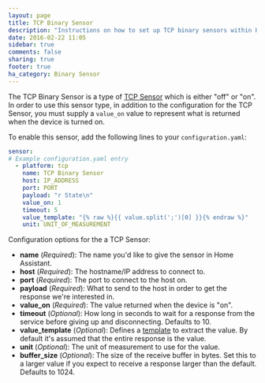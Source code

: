 ```yaml
---
layout: page
title: TCP Binary Sensor
description: "Instructions on how to set up TCP binary sensors within Home Assistant."
date: 2016-02-22 11:05
sidebar: true
comments: false
sharing: true
footer: true
ha_category: Binary Sensor
---
```



The TCP Binary Sensor is a type of [TCP Sensor](/components/sensor.tcp/) which is either "off" or "on". In order to use this sensor type, in addition to the configuration for the TCP Sensor, you must supply a `value_on` value to represent what is returned when the device is turned on.

To enable this sensor, add the following lines to your `configuration.yaml`:

```yaml
sensor:
# Example configuration.yaml entry
  - platform: tcp
    name: TCP Binary Sensor
    host: IP_ADDRESS
    port: PORT
    payload: "r State\n"
    value_on: 1
    timeout: 5
    value_template: "{% raw %}{{ value.split(';')[0] }}{% endraw %}"
    unit: UNIT_OF_MEASUREMENT
```

Configuration options for the a TCP Sensor:

- **name** (*Required*): The name you'd like to give the sensor in Home Assistant.
- **host** (*Required*): The hostname/IP address to connect to.
- **port** (*Required*): The port to connect to the host on.
- **payload** (*Required*): What to send to the host in order to get the response we're interested in.
- **value_on** (*Required*): The value returned when the device is "on".
- **timeout** (*Optional*): How long in seconds to wait for a response from the service before giving up and disconnecting. Defaults to 10.
- **value_template** (*Optional*): Defines a [template](/getting-started/templating/) to extract the value. By default it's assumed that the entire response is the value.
- **unit** (*Optional*): The unit of measurement to use for the value.
- **buffer_size** (*Optional*): The size of the receive buffer in bytes. Set this to a larger value if you expect to receive a response larger than the default. Defaults to 1024.

